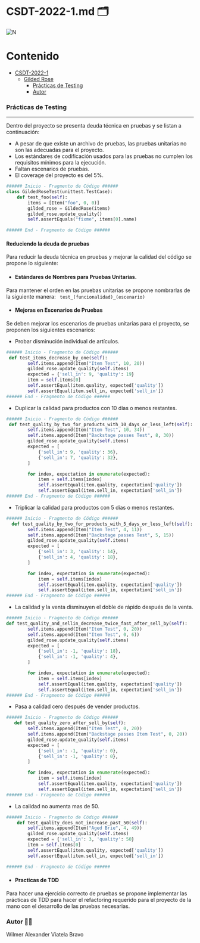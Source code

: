 # CSDT-2022-1.md :card_index_dividers:	

![N](https://escuelaing.s3.amazonaws.com/staging/images/logo-ecijg.width-380.png)

# Contenido
- [CSDT-2022-1](https://github.com/alexviatela/GildedRose-Refactoring-Kata/blob/main/CSDT-2022-1.md)
  * [Gilded Rose](#gilded-rose)
    + [Prácticas de Testing](#prácticas-de-testing)
    + [Autor](#autor)


### Prácticas de Testing 
------------
Dentro del proyecto se presenta deuda técnica en pruebas y se listan a continuación:

* A pesar de que existe un archivo de pruebas, las pruebas unitarias no son las adecuadas para el proyecto.
* Los estándares de codificación usados para las pruebas no cumplen los requisitos mínimos para la ejecución.
* Faltan escenarios de pruebas.
* El coverage del proyecto es del 5%.

```python
###### Inicio - Fragmento de Código ######
class GildedRoseTest(unittest.TestCase):
    def test_foo(self):
        items = [Item("foo", 0, 0)]
        gilded_rose = GildedRose(items)
        gilded_rose.update_quality()
        self.assertEquals("fixme", items[0].name)

###### End - Fragmento de Código ######
```

#### Reduciendo la deuda de pruebas
Para reducir la deuda técnica en pruebas y mejorar la calidad del código se propone lo siguiente:

* #### Estándares de Nombres para Pruebas Unitarias.
Para mantener el orden en las pruebas unitarias se propone nombrarlas de la siguiente manera:
``` test_(funcionalidad)_(escenario)```
 

* #### Mejoras en Escenarios de Pruebas
Se deben mejorar los escenarios de pruebas unitarias para el proyecto, se proponen los siguientes escenarios:
 * Probar disminución individual de artículos.
```python
###### Inicio - Fragmento de Código ######
 def test_items_decrease_by_one(self):
        self.items.append(Item("Item Test", 10, 20))
        gilded_rose.update_quality(self.items)
        expected = {'sell_in': 9, 'quality': 19}
        item = self.items[0]
        self.assertEqual(item.quality, expected['quality'])
        self.assertEqual(item.sell_in, expected['sell_in'])
###### End - Fragmento de Código ######
```
 * Duplicar la calidad para productos con 10 días o menos restantes.
```python
###### Inicio - Fragmento de Código ######
 def test_quality_by_two_for_products_with_10_days_or_less_left(self):
        self.items.append(Item("Item Test", 10, 34))
        self.items.append(Item("Backstage passes Test", 8, 30))
        gilded_rose.update_quality(self.items)
        expected = [
            {'sell_in': 9, 'quality': 36},
            {'sell_in': 7, 'quality': 32},
        ]

        for index, expectation in enumerate(expected):
            item = self.items[index]
            self.assertEqual(item.quality, expectation['quality'])
            self.assertEqual(item.sell_in, expectation['sell_in'])
###### End - Fragmento de Código ######
```
 * Triplicar la calidad para productos con 5 días o menos restantes.
```python
###### Inicio - Fragmento de Código ######
  def test_quality_by_two_for_products_with_5_days_or_less_left(self):
        self.items.append(Item("Item Test", 4, 11))
        self.items.append(Item("Backstage passes Test", 5, 15))
        gilded_rose.update_quality(self.items)
        expected = [
            {'sell_in': 3, 'quality': 14},
            {'sell_in': 4, 'quality': 18},
        ]

        for index, expectation in enumerate(expected):
            item = self.items[index]
            self.assertEqual(item.quality, expectation['quality'])
            self.assertEqual(item.sell_in, expectation['sell_in'])
###### End - Fragmento de Código ######
```
 * La calidad y la venta disminuyen el doble de rápido después de la venta.
```python
###### Inicio - Fragmento de Código ######
def test_quality_and_sellin_decrease_twice_fast_after_sell_by(self):
        self.items.append(Item("Item Test", 0, 20))
        self.items.append(Item("Item Test", 0, 6))
        gilded_rose.update_quality(self.items)
        expected = [
            {'sell_in': -1, 'quality': 18},
            {'sell_in': -1, 'quality': 4},
        ]

        for index, expectation in enumerate(expected):
            item = self.items[index]
            self.assertEqual(item.quality, expectation['quality'])
            self.assertEqual(item.sell_in, expectation['sell_in'])
###### End - Fragmento de Código ######
```
 * Pasa a calidad cero después de vender productos.
```python
###### Inicio - Fragmento de Código ######
   def test_quality_zero_after_sell_by(self):
        self.items.append(Item("Item Test", 0, 20))
        self.items.append(Item("Backstage passes Item Test", 0, 20))
        gilded_rose.update_quality(self.items)
        expected = [
            {'sell_in': -1, 'quality': 0},
            {'sell_in': -1, 'quality': 0},
        ]

        for index, expectation in enumerate(expected):
            item = self.items[index]
            self.assertEqual(item.quality, expectation['quality'])
            self.assertEqual(item.sell_in, expectation['sell_in'])
###### End - Fragmento de Código ######
```
 * La calidad no aumenta mas de 50.
```python
###### Inicio - Fragmento de Código ######
    def test_quality_does_not_increase_past_50(self):
        self.items.append(Item("Aged Brie", 4, 49))
        gilded_rose.update_quality(self.items)
        expected = {'sell_in': 3, 'quality': 50}
        item = self.items[0]
        self.assertEqual(item.quality, expected['quality'])
        self.assertEqual(item.sell_in, expected['sell_in'])

###### End - Fragmento de Código ######
``` 


* #### Practicas de TDD
Para hacer una ejercicio correcto de pruebas se propone implementar las prácticas de TDD para hacer el refactoring requerido para el proyecto de la mano con el desarrollo de las pruebas necesarias.


### Autor :man_beard:
Wilmer Alexander Viatela Bravo
